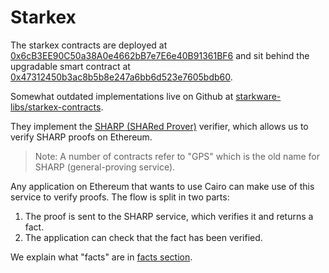 # Starkex

The starkex contracts are deployed at [0x6cB3EE90C50a38A0e4662bB7e7E6e40B91361BF6](https://etherscan.io/address/0x6cB3EE90C50a38A0e4662bB7e7E6e40B91361BF6#code) and sit behind the upgradable smart contract at [0x47312450b3ac8b5b8e247a6bb6d523e7605bdb60](https://etherscan.io/address/0x47312450b3ac8b5b8e247a6bb6d523e7605bdb60#readProxyContract).

Somewhat outdated implementations live on Github at [starkware-libs/starkex-contracts](https://github.com/starkware-libs/starkex-contracts).

They implement the [SHARP (SHARed Prover)](https://starkware.co/resource/joining-forces-sharp/) verifier, which allows us to verify SHARP proofs on Ethereum.

> Note: A number of contracts refer to "GPS" which is the old name for SHARP (general-proving service).

Any application on Ethereum that wants to use Cairo can make use of this service to verify proofs.
The flow is split in two parts:

1. The proof is sent to the SHARP service, which verifies it and returns a fact.
2. The application can check that the fact has been verified.

We explain what "facts" are in [facts section](/facts.md).
